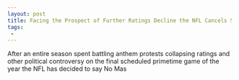 ```yaml
---
layout: post
title: Facing the Prospect of Further Ratings Decline the NFL Cancels Sunday Night Football for Week 17
tags:
 -
---
```

After an entire season spent battling anthem protests collapsing ratings and other political controversy on the final scheduled primetime game of the year the NFL has decided to say No Mas
